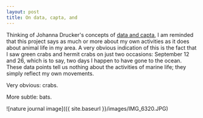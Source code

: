 ```yaml
---
layout: post
title: On data, capta, and
---
```


Thinking of Johanna Drucker's concepts of [data and capta](http://www.digitalhumanities.org/dhq/vol/5/1/000091/000091.html), I am reminded that this project says as much or more about my own activities as it does about animal life in my area. A very obvious indication of this is the fact that I saw green crabs and hermit crabs on just two occasions: September 12 and 26, which is to say, two days I happen to have gone to the ocean. These data points tell us nothing about the activities of marine life; they simply reflect my own movements.

Very obvious: crabs.

More subtle: bats. 



![nature journal image]({{ site.baseurl }}/images/IMG_6320.JPG)